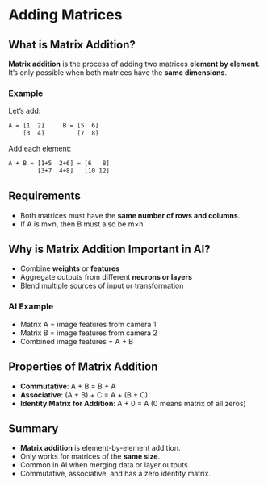 # Adding Matrices

## What is Matrix Addition?

**Matrix addition** is the process of adding two matrices **element by element**. It’s only possible when both matrices have the **same dimensions**.

### Example

Let’s add:

```txt
A = [1  2]     B = [5  6]
    [3  4]         [7  8]
```

Add each element:

```txt
A + B = [1+5  2+6] = [6   8]
        [3+7  4+8]   [10 12]
```

## Requirements

* Both matrices must have the **same number of rows and columns**.
* If A is m×n, then B must also be m×n.

## Why is Matrix Addition Important in AI?

* Combine **weights** or **features**
* Aggregate outputs from different **neurons or layers**
* Blend multiple sources of input or transformation

### AI Example

* Matrix A = image features from camera 1
* Matrix B = image features from camera 2
* Combined image features = A + B

## Properties of Matrix Addition

* **Commutative**: A + B = B + A
* **Associative**: (A + B) + C = A + (B + C)
* **Identity Matrix for Addition**: A + 0 = A (0 means matrix of all zeros)

## Summary

* **Matrix addition** is element-by-element addition.
* Only works for matrices of the **same size**.
* Common in AI when merging data or layer outputs.
* Commutative, associative, and has a zero identity matrix.

